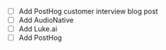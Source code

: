 - [ ] Add PostHog customer interview blog post
- [ ] Add AudioNative
- [ ] Add Luke.ai
- [ ] Add PostHog

